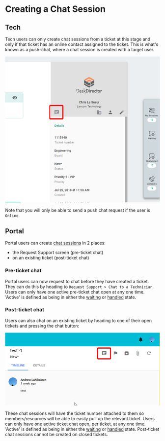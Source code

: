 # Creating a Chat Session

## Tech

Tech users can only create chat sessions from a ticket at this stage and only if that ticket has an online contact assigned to the ticket. This is what's known as a push-chat, where a chat session is created with a target user.

![Tech push chat](./img/tech_push_chat.png)

Note that you will only be able to send a push chat request if the user is `Online`.

## Portal

Portal users can create [chat sessions](../../glossary/c/chat_session.md) in 2 places:

- the Request Support screen (pre-ticket chat)
- on an existing ticket (post-ticket chat)

### Pre-ticket chat

Portal users can now request to chat before they have created a ticket. They can do this by heading to `Request Support > Chat to a Technician`. Users can only have one active pre-ticket chat open at any one time. 'Active' is defined as being in either the [waiting](../../glossary/c/chat_session.md) or [handled](../../glossary/c/chat_session.md) state.

### Post-ticket chat

Users can also chat on an existing ticket by heading to one of their open tickets and pressing the chat button:

![Portal ticket chat button](./img/portal_ticket_chat_button.png)

These chat sessions will have the ticket number attached to them so members/resources will be able to easily pull up the relevant ticket. Users can only have one active ticket chat open, per ticket, at any one time. 'Active' is defined as being in either the [waiting](../../glossary/c/chat_session.md) or [handled](../../glossary/c/chat_session.md) state. Post-ticket chat sessions cannot be created on closed tickets.
